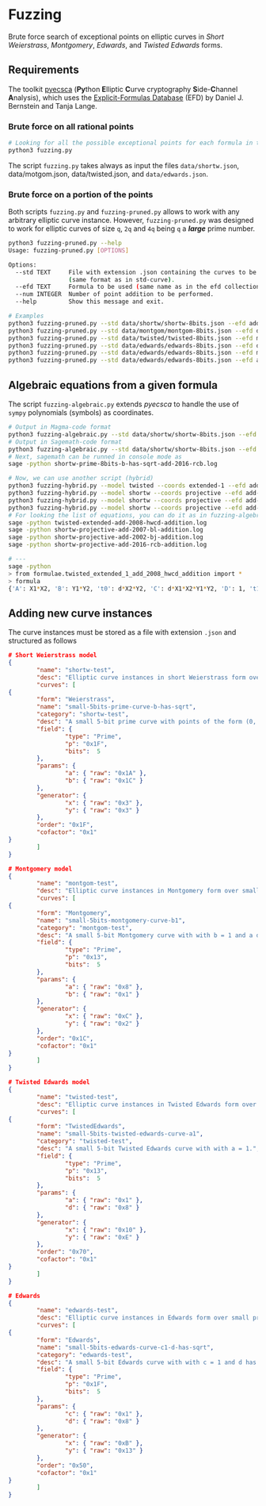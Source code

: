 # Fuzzing

Brute force search of exceptional points on elliptic curves in _Short Weierstrass_, _Montgomery_, _Edwards_, and _Twisted Edwards_ forms.

## Requirements

The toolkit [pyecsca](https://github.com/J08nY/pyecsca) (**Py**thon **E**lliptic **C**urve cryptography **S**ide-**C**hannel **A**nalysis), which
uses the [Explicit-Formulas Database](https://www.hyperelliptic.org/EFD/index.html) (EFD) by Daniel J. Bernstein and Tanja Lange.

### Brute force on all rational points
```bash
# Looking for all the possible exceptional points for each formula in the EFD on {5,8}-bits elliptic curves 
python3 fuzzing.py
```

The script `fuzzing.py` takes always as input the files `data/shortw.json`, data/motgom.json, data/twisted.json, and `data/edwards.json`.

### Brute force on a portion of the points

Both scripts `fuzzing.py` and `fuzzing-pruned.py` allows to work with any arbitrary elliptic curve instance.
However, `fuzzing-pruned.py` was designed to work for  elliptic curves of size `q`, `2q` and `4q` being `q` a _**large**_ prime number.

```bash
python3 fuzzing-pruned.py --help
Usage: fuzzing-pruned.py [OPTIONS]

Options:
  --std TEXT     File with extension .json containing the curves to be used
                 (same format as in std-curve).
  --efd TEXT     Formula to be used (same name as in the efd collection).
  --num INTEGER  Number of point addition to be performed.
  --help         Show this message and exit.

# Examples
python3 fuzzing-pruned.py --std data/shortw/shortw-8bits.json --efd add-2016-rcb --num 150
python3 fuzzing-pruned.py --std data/montgom/montgom-8bits.json --efd dadd-1987-m --num 75
python3 fuzzing-pruned.py --std data/twisted/twisted-8bits.json --efd madd-2008-hwcd --num 200
python3 fuzzing-pruned.py --std data/edwards/edwards-8bits.json --efd dadd-2006-g --num 50
python3 fuzzing-pruned.py --std data/edwards/edwards-8bits.json --efd madd-2007-bl-2 --num 250
python3 fuzzing-pruned.py --std data/edwards/edwards-8bits.json --efd add-2007-bl-4 --num 16
```

## Algebraic equations from a given formula
The script `fuzzing-algebraic.py` extends _pyecsca_ to handle the use of `sympy` polynomials (symbols) as coordinates.

```bash
# Output in Magma-code format
python3 fuzzing-algebraic.py --std data/shortw/shortw-8bits.json --efd add-2016-rcb --format magma
# Output in Sagemath-code format
python3 fuzzing-algebraic.py --std data/shortw/shortw-8bits.json --efd add-2016-rcb --format sagemath
# Next, sagemath can be runned in console mode as
sage -python shortw-prime-8bits-b-has-sqrt-add-2016-rcb.log

# Now, we can use another script (hybrid)
python3 fuzzing-hybrid.py --model twisted --coords extended-1 --efd add-2008-hwcd
python3 fuzzing-hybrid.py --model shortw --coords projective --efd add-2007-bl
python3 fuzzing-hybrid.py --model shortw --coords projective --efd add-2002-bj
python3 fuzzing-hybrid.py --model shortw --coords projective --efd add-2016-rcb
# For looking the list of equations, you can do it as in fuzzing-algebraic.py examples
sage -python twisted-extended-add-2008-hwcd-addition.log
sage -python shortw-projective-add-2007-bl-addition.log
sage -python shortw-projective-add-2002-bj-addition.log
sage -python shortw-projective-add-2016-rcb-addition.log

# ---
sage -python
> from formulae.twisted_extended_1_add_2008_hwcd_addition import *
> formula
{'A': X1*X2, 'B': Y1*Y2, 't0': d*X2*Y2, 'C': d*X1*X2*Y1*Y2, 'D': 1, 't1': X1 + Y1, 't2': X2 + Y2, 't3': X1*X2 + X2*Y1 + X1*Y2 + Y1*Y2, 't4': X2*Y1 + X1*Y2 + Y1*Y2, 'E': X2*Y1 + X1*Y2, 'F': -d*X1*X2*Y1*Y2 + 1, 'G': d*X1*X2*Y1*Y2 + 1, 't5': a*X1*X2, 'H': -a*X1*X2 + Y1*Y2, 'X3': -d*X1*X2^2*Y1^2*Y2 - d*X1^2*X2*Y1*Y2^2 + X2*Y1 + X1*Y2, 'Y3': -a*d*X1^2*X2^2*Y1*Y2 + d*X1*X2*Y1^2*Y2^2 - a*X1*X2 + Y1*Y2, 'T3': -a*X1*X2^2*Y1 - a*X1^2*X2*Y2 + X2*Y1^2*Y2 + X1*Y1*Y2^2, 'Z3': -d^2*X1^2*X2^2*Y1^2*Y2^2 + 1}
```

## Adding new curve instances
The curve instances must be stored as a file with extension `.json` and structured as follows

```json
# Short Weierstrass model
{
        "name": "shortw-test",
        "desc": "Elliptic curve instances in short Weierstrass form over small primes.",
        "curves": [
{
        "form": "Weierstrass",
        "name": "small-5bits-prime-curve-b-has-sqrt",
        "category": "shortw-test",
        "desc": "A small 5-bit prime curve with points of the form (0, y).",
        "field": {
                "type": "Prime",
                "p": "0x1F",
                "bits":  5
        },
        "params": {
                "a": { "raw": "0x1A" },
                "b": { "raw": "0x1C" }
        },
        "generator": {
                "x": { "raw": "0x3" },
                "y": { "raw": "0x3" }
        },
        "order": "0x1F",
        "cofactor": "0x1"
}
        ]
}

# Montgomery model
{
        "name": "montgom-test",
        "desc": "Elliptic curve instances in Montgomery form over small primes.",
        "curves": [
{
        "form": "Montgomery",
        "name": "small-5bits-montgomery-curve-b1",
        "category": "montgom-test",
        "desc": "A small 5-bit Montgomery curve with with b = 1 and a different from 0 and 6.",
        "field": {
                "type": "Prime",
                "p": "0x13",
                "bits":  5
        },
        "params": {
                "a": { "raw": "0x8" },
                "b": { "raw": "0x1" }
        },
        "generator": {
                "x": { "raw": "0xC" },
                "y": { "raw": "0x2" }
        },
        "order": "0x1C",
        "cofactor": "0x1"
}
        ]
}

# Twisted Edwards model
{
        "name": "twisted-test",
        "desc": "Elliptic curve instances in Twisted Edwards form over small primes.",
        "curves": [
{
        "form": "TwistedEdwards",
        "name": "small-5bits-twisted-edwards-curve-a1",
        "category": "twisted-test",
        "desc": "A small 5-bit Twisted Edwards curve with with a = 1.",
        "field": {
                "type": "Prime",
                "p": "0x13",
                "bits":  5
        },
        "params": {
                "a": { "raw": "0x1" },
                "d": { "raw": "0x8" }
        },
        "generator": {
                "x": { "raw": "0x10" },
                "y": { "raw": "0xE" }
        },
        "order": "0x70",
        "cofactor": "0x1"
}
        ]
}

# Edwards
{
        "name": "edwards-test",
        "desc": "Elliptic curve instances in Edwards form over small primes.",
        "curves": [
{
        "form": "Edwards",
        "name": "small-5bits-edwards-curve-c1-d-has-sqrt",
        "category": "edwards-test",
        "desc": "A small 5-bit Edwards curve with with c = 1 and d has sqrt.",
        "field": {
                "type": "Prime",
                "p": "0x1F",
                "bits":  5
        },
        "params": {
                "c": { "raw": "0x1" },
                "d": { "raw": "0x8" }
        },
        "generator": {
                "x": { "raw": "0xB" },
                "y": { "raw": "0x13" }
        },
        "order": "0x50",
        "cofactor": "0x1"
}
        ]
}
```